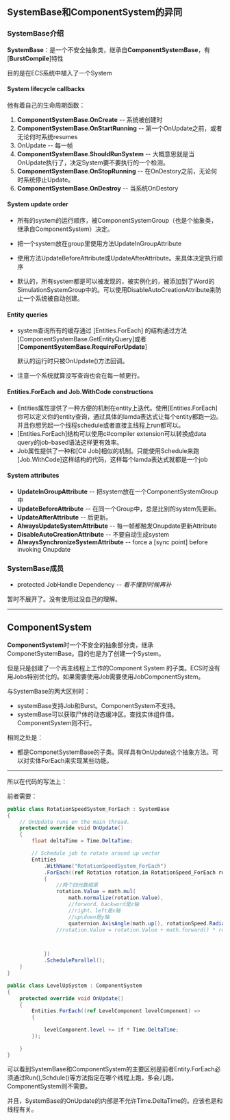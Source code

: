 ## SystemBase和ComponentSystem的异同

### SystemBase介绍

**SystemBase**：是一个不安全抽象类，继承自**ComponentSystemBase**，有[**BurstCompile**]特性

目的是在ECS系统中植入了一个System

#### System lifecycle callbacks

他有着自己的生命周期函数：

1. **ComponentSystemBase**.**OnCreate**  -- 系统被创建时
2. **ComponentSystemBase**.**OnStartRunning** -- 第一个OnUpdate之前，或者无论何时系统resumes
3. OnUpdate -- 每一帧
4. **ComponentSystemBase**.**ShouldRunSystem** -- 大概意思就是当OnUpdate执行了，决定System要不要执行的一个检测。
5. **ComponentSystemBase**.**OnStopRunning** -- 在OnDestory之前，无论何时系统停止Update。
6. **ComponentSystemBase**.**OnDestroy** -- 当系统OnDestory

#### System update order

- 所有的system的运行顺序，被ComponentSystemGroup（也是个抽象类，继承自ComponentSystem）决定。
- 把一个system放在group里使用方法UpdateInGroupAttribute
- 使用方法UpdateBeforeAttribute或UpdateAfterAttribute。来具体决定执行顺序

- 默认的，所有system都是可以被发现的，被实例化的，被添加到了Word的SimulationSystemGroup中的。可以使用DisableAutoCreationAttribute来防止一个系统被自动创建。

#### Entity queries

- system查询所有的缓存通过 [Entities.ForEach] 的结构通过方法[ComponentSystemBase.GetEntityQuery]或者[**ComponentSystemBase**.**RequireForUpdate**]

  默认的运行时只被OnUpdate()方法回调。

- 注意一个系统就算没写查询也会在每一帧更行。

#### Entities.ForEach and Job.WithCode constructions

- Entities属性提供了一种方便的机制在entity上迭代。使用[Entities.ForEach]你可以定义你的entity查询，通过具体的lamda表达式让每个entity都跑一边。并且你想另起一个线程schedule或者直接主线程上run都可以。
- [Entities.ForEach]结构可以使用c#compiler extension可以转换成data query的job-based语法这样更有效率。
- Job属性提供了一种和[C# Job]相似的机制。只能使用Schedule来跑[Job.WithCode]这样结构的代码，这样每个lamda表达式就都是一个job

#### System attributes

- **UpdateInGroupAttribute**  -- 把system放在一个ComponentSystemGroup中
- **UpdateBeforeAttribute** -- 在同一个Group中，总是比别的system先更新。
- **UpdateAfterAttribute** -- 后更新。
- **AlwaysUpdateSystemAttribute** -- 每一帧都触发Onupdate更新Attribute
- **DisableAutoCreationAttribute** -- 不要自动生成system
- **AlwaysSynchronizeSystemAttribute** --  force a [sync point] before invoking Onupdate

### SystemBase成员

-  protected JobHandle Dependency *-- 看不懂到时候再补*


暂时不展开了。没有使用过没自己的理解。

---

## ComponentSystem

**ComponentSystem**时一个不安全的抽象部分类，继承ComponetSystemBase。目的也是为了创建一个System。

但是只是创建了一个再主线程上工作的Component System 的子类。ECS时没有用Jobs特别优化的。如果需要使用Job需要使用JobComponentSystem。

与SystemBase的两大区别时：

- systemBase支持Job和Burst。ComponentSystem不支持。
- systemBase可以获取尸体的动态缓冲区。查找实体组件值。ComponentSystem则不行。

相同之处是：

- 都是ComponetSystemBase的子类。同样具有OnUpdate这个抽象方法。可以对实体ForEach来实现某些功能。

---

所以在代码的写法上：

前者需要：

```c#
public class RotationSpeedSystem_ForEach : SystemBase
{
    // OnUpdate runs on the main thread.
    protected override void OnUpdate()
    {
        float deltaTime = Time.DeltaTime;

        // Schedule job to rotate around up vector
        Entities
            .WithName("RotationSpeedSystem_ForEach")
            .ForEach((ref Rotation rotation,in RotationSpeed_ForEach rotationSpeed) =>
            {
                //两个四元数相乘
                rotation.Value = math.mul(
                    math.normalize(rotation.Value),
                    //forword、backword是z轴
                    //right、left是x轴
                    //up\down是y轴
                    quaternion.AxisAngle(math.up(), rotationSpeed.RadiansPerSecond * deltaTime));
                //rotation.Value = rotation.Value + math.forward() * rotationSpeed.RadiansPerSecond * deltaTime;



            })
            .ScheduleParallel();
    }
}
```

```c#
public class LevelUpSystem : ComponentSystem
{
    protected override void OnUpdate()
    {
        Entities.ForEach((ref LevelComponent levelComponent) =>
        {

            levelComponent.level += 1f * Time.DeltaTime;
        });

    }
}
```

可以看到SystemBase和ComponentSystem的主要区别是前者Entity.ForEach必须通过Run(),Schdule()等方法指定在哪个线程上跑，多会儿跑。ComponentSystem则不需要。

并且，SystemBase的OnUpdate的内部是不允许Time.DeltaTime的。应该也是和线程有关。
